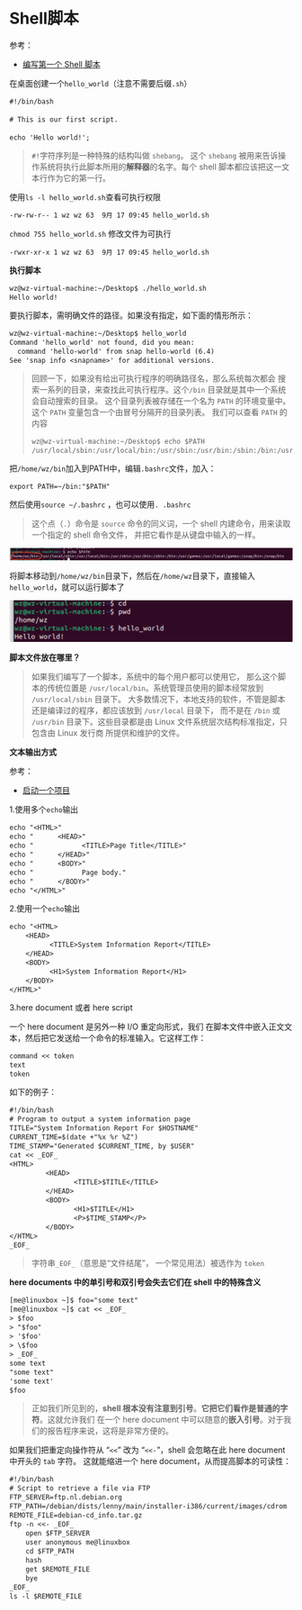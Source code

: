 # Shell脚本

参考：

+ [编写第一个 Shell 脚本](http://billie66.github.io/TLCL/book/chap25.html)



在桌面创建一个`hello_world`（注意不需要后缀`.sh`）

```shell
#!/bin/bash

# This is our first script.

echo 'Hello world!';
```

> `#!`字符序列是一种特殊的结构叫做 `shebang`。 这个 `shebang` 被用来告诉操作系统将执行此脚本所用的**解释器**的名字。每个 shell 脚本都应该把这一文本行作为它的第一行。

使用`ls -l hello_world.sh`查看可执行权限

```sh
-rw-rw-r-- 1 wz wz 63  9月 17 09:45 hello_world.sh
```

`chmod 755 hello_world.sh` 修改文件为可执行

```shell
-rwxr-xr-x 1 wz wz 63  9月 17 09:45 hello_world.sh
```



**执行脚本**

```shell
wz@wz-virtual-machine:~/Desktop$ ./hello_world.sh 
Hello world!
```

要执行脚本，需明确文件的路径。如果没有指定，如下面的情形所示：

```shell
wz@wz-virtual-machine:~/Desktop$ hello_world
Command 'hello_world' not found, did you mean:
  command 'hello-world' from snap hello-world (6.4)
See 'snap info <snapname>' for additional versions.
```

> 回顾一下，如果没有给出可执行程序的明确路径名，那么系统每次都会 搜索一系列的目录，来查找此可执行程序。这个`/bin` 目录就是其中一个系统会自动搜索的目录。 这个目录列表被存储在一个名为 `PATH` 的环境变量中。这个 `PATH` 变量包含一个由冒号分隔开的目录列表。 我们可以查看 `PATH` 的内容
>
> ```shell
> wz@wz-virtual-machine:~/Desktop$ echo $PATH
> /usr/local/sbin:/usr/local/bin:/usr/sbin:/usr/bin:/sbin:/bin:/usr/games:/usr/local/games:/snap/bin:/snap/bin
> ```



把`/home/wz/bin`加入到PATH中，编辑`.bashrc`文件，加入：

```shell
export PATH=~/bin:"$PATH"
```

然后使用`source ~/.bashrc` ，也可以使用`. .bashrc`

> 这个点（`.`）命令是 `source` 命令的同义词，一个 shell 内建命令，用来读取一个指定的 shell 命令文件， 并把它看作是从键盘中输入的一样。

![001](https://github.com/winfredzen/Linux-Learn/blob/main/shell/images/001.png)



将脚本移动到`/home/wz/bin`目录下，然后在`/home/wz`目录下，直接输入`hello_world`，就可以运行脚本了

![002](https://github.com/winfredzen/Linux-Learn/blob/main/shell/images/002.png)



**脚本文件放在哪里？**

> 如果我们编写了一个脚本，系统中的每个用户都可以使用它， 那么这个脚本的传统位置是 `/usr/local/bin`。系统管理员使用的脚本经常放到 `/usr/local/sbin` 目录下。 大多数情况下，本地支持的软件，不管是脚本还是编译过的程序，都应该放到 `/usr/local` 目录下， 而不是在 `/bin` 或 `/usr/bin` 目录下。这些目录都是由 Linux 文件系统层次结构标准指定，只包含由 Linux 发行商 所提供和维护的文件。





**文本输出方式**

参考：

+ [启动一个项目](http://billie66.github.io/TLCL/book/chap26.html)

1.使用多个`echo`输出

```shell
echo "<HTML>"
echo "      <HEAD>"
echo "            <TITLE>Page Title</TITLE>"
echo "      </HEAD>"
echo "      <BODY>"
echo "            Page body."
echo "      </BODY>"
echo "</HTML>"
```

2.使用一个`echo`输出

```shell
echo "<HTML>
    <HEAD>
          <TITLE>System Information Report</TITLE>
    </HEAD>
    <BODY>
          <H1>System Information Report</H1>
    </BODY>
</HTML>"
```

3.here document 或者 here script

一个 here document 是另外一种 I/O 重定向形式，我们 在脚本文件中嵌入正文文本，然后把它发送给一个命令的标准输入。它这样工作：

```shell
command << token
text
token
```

如下的例子：

```shell
#!/bin/bash
# Program to output a system information page
TITLE="System Information Report For $HOSTNAME"
CURRENT_TIME=$(date +"%x %r %Z")
TIME_STAMP="Generated $CURRENT_TIME, by $USER"
cat << _EOF_
<HTML>
         <HEAD>
                <TITLE>$TITLE</TITLE>
         </HEAD>
         <BODY>
                <H1>$TITLE</H1>
                <P>$TIME_STAMP</P>
         </BODY>
</HTML>
_EOF_
```

> 字符串`_EOF_`（意思是“文件结尾”， 一个常见用法）被选作为 `token`

**here documents 中的单引号和双引号会失去它们在 shell 中的特殊含义**

```shell
[me@linuxbox ~]$ foo="some text"
[me@linuxbox ~]$ cat << _EOF_
> $foo
> "$foo"
> '$foo'
> \$foo
> _EOF_
some text
"some text"
'some text'
$foo
```

> 正如我们所见到的，**shell 根本没有注意到引号**。**它把它们看作是普通的字符**。这就允许我们 在一个 here document 中可以随意的**嵌入引号**。对于我们的报告程序来说，这将是非常方便的。

如果我们把重定向操作符从 “`<<`” 改为 “`<<-`”，shell 会忽略在此 here document 中开头的 `tab` 字符。 这就能缩进一个 here document，从而提高脚本的可读性：

```shell
#!/bin/bash
# Script to retrieve a file via FTP
FTP_SERVER=ftp.nl.debian.org
FTP_PATH=/debian/dists/lenny/main/installer-i386/current/images/cdrom
REMOTE_FILE=debian-cd_info.tar.gz
ftp -n <<- _EOF_
    open $FTP_SERVER
    user anonymous me@linuxbox
    cd $FTP_PATH
    hash
    get $REMOTE_FILE
    bye
_EOF_
ls -l $REMOTE_FILE
```






















